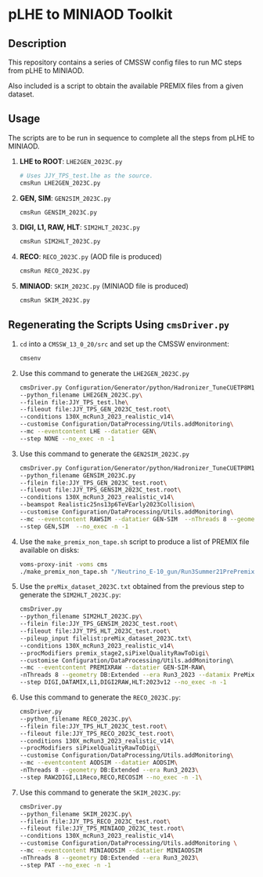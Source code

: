 # pLHE to MINIAOD Toolkit

## Description

This repository contains a series of CMSSW config files to run MC steps from pLHE to MINIAOD.

Also included is a script to obtain the available PREMIX files from a given dataset.

## Usage

The scripts are to be run in sequence to complete all the steps from pLHE to MINIAOD.

1. **LHE to ROOT**: `LHE2GEN_2023C.py`
    ```bash
    # Uses JJY_TPS_test.lhe as the source.
    cmsRun LHE2GEN_2023C.py
    ```
2. **GEN, SIM**: `GEN2SIM_2023C.py`
    ```bash
    cmsRun GENSIM_2023C.py
    ```
3. **DIGI, L1, RAW, HLT**: `SIM2HLT_2023C.py`
    ```bash
    cmsRun SIM2HLT_2023C.py
    ```
4. **RECO**: `RECO_2023C.py` (AOD file is produced)
    ```bash
    cmsRun RECO_2023C.py
    ```
5. **MINIAOD**: `SKIM_2023C.py` (MINIAOD file is produced)
    ```bash
    cmsRun SKIM_2023C.py
    ```

## Regenerating the Scripts Using `cmsDriver.py`

1. `cd` into a `CMSSW_13_0_20/src` and set up the CMSSW environment:
   ```bash
   cmsenv
   ```

2. Use this command to generate the `LHE2GEN_2023C.py`
    ```bash
    cmsDriver.py Configuration/Generator/python/Hadronizer_TuneCUETP8M1_13TeV_generic_LHE_pythia8_cff.py \
    --python_filename LHE2GEN_2023C.py\
    --filein file:JJY_TPS_test.lhe\
    --fileout file:JJY_TPS_GEN_2023C_test.root\
    --conditions 130X_mcRun3_2023_realistic_v14\
    --customise Configuration/DataProcessing/Utils.addMonitoring\
    --mc --eventcontent LHE --datatier GEN\
    --step NONE --no_exec -n -1
    ```
3. Use this command to generate the `GEN2SIM_2023C.py`
    ```bash
    cmsDriver.py Configuration/Generator/python/Hadronizer_TuneCUETP8M1_13TeV_generic_LHE_pythia8_cff.py \
    --python_filename GENSIM_2023C.py
    --filein file:JJY_TPS_GEN_2023C_test.root\
    --fileout file:JJY_TPS_GENSIM_2023C_test.root\
    --conditions 130X_mcRun3_2023_realistic_v14\
    --beamspot Realistic25ns13p6TeVEarly2023Collision\
    --customise Configuration/DataProcessing/Utils.addMonitoring\
    --mc --eventcontent RAWSIM --datatier GEN-SIM  --nThreads 8 --geometry DB:Extended --era Run3_2023\
    --step GEN,SIM  --no_exec -n -1
    ```
4. Use the `make_premix_non_tape.sh` script to produce a list of PREMIX file available on disks:
    ```bash
    voms-proxy-init -voms cms
    ./make_premix_non_tape.sh "/Neutrino_E-10_gun/Run3Summer21PrePremix-Summer23_130X_mcRun3_2023_realistic_v13-v1/PREMIX" preMix_dataset_2023C.txt
    ```
5. Use the `preMix_dataset_2023C.txt` obtained from the previous step to generate the `SIM2HLT_2023C.py`:
    ```bash
    cmsDriver.py
    --python_filename SIM2HLT_2023C.py\
    --filein file:JJY_TPS_GENSIM_2023C_test.root\
    --fileout file:JJY_TPS_HLT_2023C_test.root\
    --pileup_input filelist:preMix_dataset_2023C.txt\
    --conditions 130X_mcRun3_2023_realistic_v14\
    --procModifiers premix_stage2,siPixelQualityRawToDigi\
    --customise Configuration/DataProcessing/Utils.addMonitoring\ 
    --mc --eventcontent PREMIXRAW --datatier GEN-SIM-RAW\
    -nThreads 8 --geometry DB:Extended --era Run3_2023 --datamix PreMix\
    --step DIGI,DATAMIX,L1,DIGI2RAW,HLT:2023v12 --no_exec -n -1
    ```
6. Use this command to generate the `RECO_2023C.py`:
    ```bash
    cmsDriver.py
    --python_filename RECO_2023C.py\
    --filein file:JJY_TPS_HLT_2023C_test.root\
    --fileout file:JJY_TPS_RECO_2023C_test.root\
    --conditions 130X_mcRun3_2023_realistic_v14\
    --procModifiers siPixelQualityRawToDigi\
    --customise Configuration/DataProcessing/Utils.addMonitoring\
    --mc --eventcontent AODSIM --datatier AODSIM\
    -nThreads 8 --geometry DB:Extended --era Run3_2023\
    --step RAW2DIGI,L1Reco,RECO,RECOSIM --no_exec -n -1\
    ```
7. Use this command to generate the `SKIM_2023C.py`:
    ```bash
    cmsDriver.py
    --python_filename SKIM_2023C.py\
    --filein file:JJY_TPS_RECO_2023C_test.root\
    --fileout file:JJY_TPS_MINIAOD_2023C_test.root\
    --conditions 130X_mcRun3_2023_realistic_v14\
    --customise Configuration/DataProcessing/Utils.addMonitoring \
    --mc --eventcontent MINIAODSIM --datatier MINIAODSIM
    -nThreads 8 --geometry DB:Extended --era Run3_2023\
    --step PAT --no_exec -n -1
    ```
